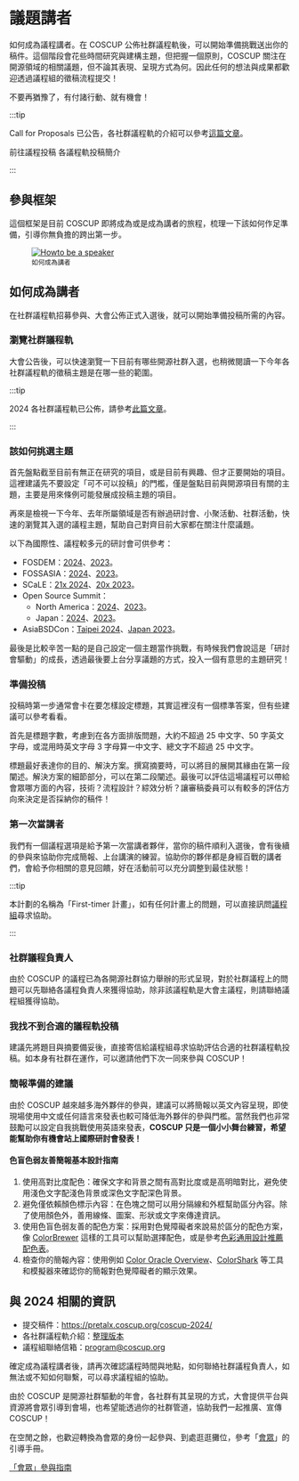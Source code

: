 # 議題講者

如何成為議程講者。在 COSCUP 公佈社群議程軌後，可以開始準備挑戰送出你的稿件。這個階段會花些時間研究與建構主題，但把握一個原則，COSCUP 關注在開源領域的相關議題，但不論其表現、呈現方式為何。因此任何的想法與成果都歡迎透過議程組的徵稿流程提交！

不要再猶豫了，有付諸行動、就有機會！

:::tip

Call for Proposals 已公告，各社群議程軌的介紹可以參考[這篇文章](https://volunteer.coscup.org/docs/zh-TW/about_coscup/how_to_participate/2024_cfp/)。

<VPButton href="https://pretalx.coscup.org/coscup-2024/">前往議程投稿</VPButton>
<VPButton href="https://volunteer.coscup.org/docs/zh-TW/about_coscup/how_to_participate/2024_cfp/">各議程軌投稿簡介</VPButton>

<!-- [:material-send-check-outline: ](){ .md-button .md-button--primary }
[:octicons-info-16: ](){ .md-button .md-button--primary } -->

:::

## 參與框架

這個框架是目前 COSCUP 即將成為或是成為講者的旅程，梳理一下該如何作足準備，引導你無負擔的跨出第一步。

<figure markdown>
  <a href="https://volunteer.coscup.org/doc/docs_coscup_howto_speaker.svg">
    <img alt="Howto be a speaker" src="https://volunteer.coscup.org/doc/docs_coscup_howto_speaker.svg">
  </a>
  <figcaption><small>如何成為講者</small></figcaption>
</figure>

## 如何成為講者

在社群議程軌招募參與、大會公佈正式入選後，就可以開始準備投稿所需的內容。

### 瀏覽社群議程軌

大會公告後，可以快速瀏覽一下目前有哪些開源社群入選，也稍微閱讀一下今年各社群議程軌的徵稿主題是在哪一些的範圍。

:::tip

2024 各社群議程軌已公佈，請參考[此篇文章](https://volunteer.coscup.org/docs/zh-TW/about_coscup/how_to_participate/2024_cfp/)。

:::

### 該如何挑選主題

首先盤點截至目前有無正在研究的項目，或是目前有興趣、但才正要開始的項目。這裡建議先不要設定「可不可以投稿」的門檻，僅是盤點目前與開源項目有關的主題，主要是用來條例可能發展成投稿主題的項目。

再來是檢視一下今年、去年所屬領域是否有辦過研討會、小聚活動、社群活動，快速的瀏覽其入選的議程主題，幫助自己對齊目前大家都在關注什麼議題。

以下為國際性、議程較多元的研討會可供參考：

- FOSDEM：[2024](https://fosdem.org/2024/)、[2023](https://archive.fosdem.org/2023/)。
- FOSSASIA：[2024](https://eventyay.com/e/55d2a466)、[2023](https://eventyay.com/e/7cfe0771)。
- SCaLE：[21x 2024](https://www.socallinuxexpo.org/scale/21x)、[20x 2023](https://www.socallinuxexpo.org/scale/20x)。
- Open Source Summit：
  - North America：[2024](https://events.linuxfoundation.org/open-source-summit-north-america/)、[2023](https://events.linuxfoundation.org/archive/2023/open-source-summit-north-america/)。
  - Japan：[2024](https://events.linuxfoundation.org/open-source-summit-japan/)、[2023](https://events.linuxfoundation.org/archive/2023/open-source-summit-japan/)。
- AsiaBSDCon：[Taipei 2024](https://2024.asiabsdcon.org/)、[Japan 2023](https://2023.asiabsdcon.org/)。

最後是比較辛苦一點的是自己設定一個主題當作挑戰，有時候我們會說這是「研討會驅動」的成長，透過最後要上台分享議題的方式，投入一個有意思的主題研究！

### 準備投稿

投稿時第一步通常會卡在要怎樣設定標題，其實這裡沒有一個標準答案，但有些建議可以參考看看。

首先是標題字數，考慮到在各方面排版問題，大約不超過 25 中文字、50 字英文字母，或混用時英文字母 3 字母算一中文字、總文字不超過 25 中文字。

標題最好表達你的目的、解決方案。撰寫摘要時，可以將目的展開其緣由在第一段闡述。解決方案的細節部分，可以在第二段闡述。最後可以評估這場議程可以帶給會眾哪方面的內容，技術？流程設計？綜效分析？讓審稿委員可以有較多的評估方向來決定是否採納你的稿件！

### 第一次當講者

我們有一個議程選項是給予第一次當講者夥伴，當你的稿件順利入選後，會有後續的參與來協助你完成簡報、上台講演的練習。協助你的夥伴都是身經百戰的講者們，會給予你相關的意見回饋，好在活動前可以充分調整到最佳狀態！

:::tip

本計劃的名稱為「First-timer 計畫」，如有任何計畫上的問題，可以直接訊問[議程組](mailto:program@coscup.org)尋求協助。

:::

### 社群議程負責人

由於 COSCUP 的議程已為各開源社群協力舉辦的形式呈現，對於社群議程上的問題可以先聯絡各議程負責人來獲得協助，除非該議程軌是大會主議程，則請聯絡議程組獲得協助。

### 我找不到合適的議程軌投稿

建議先將題目與摘要備妥後，直接寄信給議程組尋求協助評估合適的社群議程軌投稿。如本身有社群在運作，可以邀請他們下次一同來參與 COSCUP！

### 簡報準備的建議

由於 COSCUP 越來越多海外夥伴的參與，建議可以將簡報以英文內容呈現，即使現場使用中文或任何語言來發表也較可降低海外夥伴的參與門檻。當然我們也非常鼓勵可以設定自我挑戰使用英語來發表，**COSCUP 只是一個小小舞台練習，希望能幫助你有機會站上國際研討會發表！**

#### 色盲色弱友善簡報基本設計指南

1. 使用高對比度配色：確保文字和背景之間有高對比度或是高明暗對比，避免使用淺色文字配淺色背景或深色文字配深色背景。
2. 避免僅依賴顏色標示內容：在色塊之間可以用分隔線和外框幫助區分內容。除了使用顏色外，善用線條、圖案、形狀或文字來傳達資訊。
3. 使用色盲色弱友善的配色方案：採用對色覺障礙者來說易於區分的配色方案，像 [ColorBrewer](https://colorbrewer2.org/#type=sequential&scheme=BuGn&n=3) 這樣的工具可以幫助選擇配色，或是參考[色彩通用設計推薦配色表](https://cudo.jp/?page_id=1565)。
4. 檢查你的簡報內容：使用例如 [Color Oracle Overview](https://colororacle.org/)、[ColorShark](https://colorshark.io/) 等工具和模擬器來確認你的簡報對色覺障礙者的顯示效果。

## 與 2024 相關的資訊

- 提交稿件：<https://pretalx.coscup.org/coscup-2024/>
- 各社群議程軌介紹：[整理版本](https://volunteer.coscup.org/docs/zh-TW/about_coscup/how_to_participate/2024_cfp/)
- 議程組聯絡信箱：[program@coscup.org](mailto:program@coscup.org)

確定成為議程講者後，請再次確認議程時間與地點，如何聯絡社群議程負責人，如無法或不知如何聯繫，可以尋求議程組的協助。

由於 COSCUP 是開源社群驅動的年會，各社群有其呈現的方式，大會提供平台與資源將會眾引導到會場，也希望能透過你的社群管道，協助我們一起推廣、宣傳 COSCUP！

在空閒之餘，也歡迎轉換為會眾的身份一起參與、到處逛逛攤位，參考「[會眾](./attendee.md)」的引導手冊。

[「會眾」參與指南](./attendee.md)
